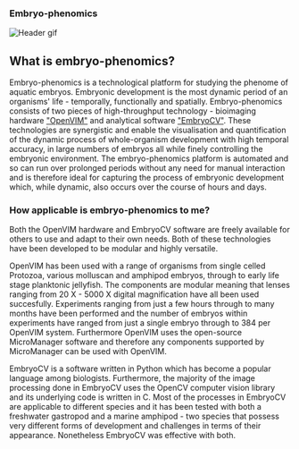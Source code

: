 ### Embryo-phenomics

![Header gif](https://cloud.githubusercontent.com/assets/8396231/23993626/3c848470-0a39-11e7-9045-5bac33bd48be.gif)

## What is embryo-phenomics?
Embryo-phenomics is a technological platform for studying the phenome of aquatic embryos. Embryonic development is the most dynamic period of an organisms' life - temporally, functionally and spatially. Embryo-phenomics consists of two pieces of high-throughput technology - bioimaging hardware ["OpenVIM"](www.openvim.org) and analytical software ["EmbryoCV"](www.embryocv.org). These technologies are synergistic and enable the visualisation and quantification of the dynamic process of whole-organism development with high temporal accuracy, in large numbers of embryos all while finely controlling the embryonic environment. The embryo-phenomics platform is automated and so can run over prolonged periods without any need for manual interaction and is therefore ideal for capturing the process of embryonic development which, while dynamic, also occurs over the course of hours and days.

### How applicable is embryo-phenomics to me?
Both the OpenVIM hardware and EmbryoCV software are freely available for others to use and adapt to their own needs. Both of these technologies have been developed to be modular and highly versatile. 

OpenVIM has been used with a range of organisms from single celled Protozoa, various molluscan and amphipod embryos, through to early life stage planktonic jellyfish. The components are modular meaning that lenses ranging from 20 X - 5000 X digital magnification have all been used succesfully. Experiments ranging from just a few hours through to many months have been performed and the number of embryos within experiments have ranged from just a single embryo through to 384 per OpenVIM system. Furthermore OpenVIM uses the open-source MicroManager software and therefore any components supported by MicroManager can be used with OpenVIM.

EmbryoCV is a software written in Python which has become a popular language among biologists. Furthermore, the majority of the image processing done in EmbryoCV uses the OpenCV computer vision library and its underlying code is written in C. Most of the processes in EmbryoCV are applicable to different species and it has been tested with both a freshwater gastropod and a marine amphipod - two species that possess very different forms of development and challenges in terms of their appearance. Nonetheless EmbryoCV was effective with both. 

###
